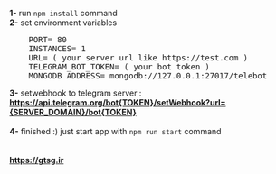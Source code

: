 <b>1-</b> run `npm install` command
<br />
<b>2-</b> set environment variables

<pre>
    PORT= 80
    INSTANCES= 1
    URL= ( your server url like https://test.com )
    TELEGRAM_BOT_TOKEN= ( your bot token )
    MONGODB_ADDRESS= mongodb://127.0.0.1:27017/telebot
</pre>

<b>3-</b> setwebhook to telegram server :
<b style="text-decoration:none;">
https://api.telegram.org/bot{TOKEN}/setWebhook?url={SERVER_DOMAIN}/bot{TOKEN}
</b>
<br /><br />
<b>4-</b> finished :) just start app with `npm run start` command
<br /><br /><br />
<b>https://gtsg.ir</b>
